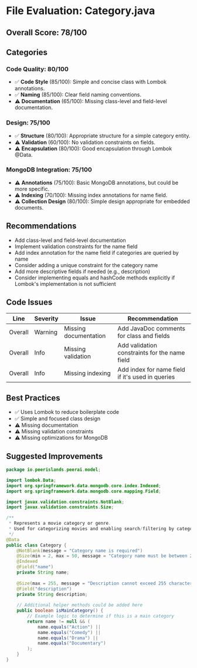 # File Evaluation: Category.java

## Overall Score: 78/100

## Categories

### Code Quality: 80/100
- ✅ **Code Style** (85/100): Simple and concise class with Lombok annotations.
- ✅ **Naming** (85/100): Clear field naming conventions.
- ⚠️ **Documentation** (65/100): Missing class-level and field-level documentation.

### Design: 75/100
- ✅ **Structure** (80/100): Appropriate structure for a simple category entity.
- ⚠️ **Validation** (60/100): No validation constraints on fields.
- ⚠️ **Encapsulation** (80/100): Good encapsulation through Lombok @Data.

### MongoDB Integration: 75/100
- ⚠️ **Annotations** (75/100): Basic MongoDB annotations, but could be more specific.
- ⚠️ **Indexing** (70/100): Missing index annotations for name field.
- ⚠️ **Collection Design** (80/100): Simple design appropriate for embedded documents.

## Recommendations
- Add class-level and field-level documentation
- Implement validation constraints for the name field
- Add index annotation for the name field if categories are queried by name
- Consider adding a unique constraint for the category name
- Add more descriptive fields if needed (e.g., description)
- Consider implementing equals and hashCode methods explicitly if Lombok's implementation is not sufficient

## Code Issues

| Line | Severity | Issue | Recommendation |
|------|----------|-------|----------------|
| Overall | Warning | Missing documentation | Add JavaDoc comments for class and fields |
| Overall | Info | Missing validation | Add validation constraints for the name field |
| Overall | Info | Missing indexing | Add index for name field if it's used in queries |

## Best Practices
- ✅ Uses Lombok to reduce boilerplate code
- ✅ Simple and focused class design
- ⚠️ Missing documentation
- ⚠️ Missing validation constraints
- ⚠️ Missing optimizations for MongoDB

## Suggested Improvements

```java
package io.peerislands.peerai.model;

import lombok.Data;
import org.springframework.data.mongodb.core.index.Indexed;
import org.springframework.data.mongodb.core.mapping.Field;

import javax.validation.constraints.NotBlank;
import javax.validation.constraints.Size;

/**
 * Represents a movie category or genre.
 * Used for categorizing movies and enabling search/filtering by category.
 */
@Data
public class Category {
    @NotBlank(message = "Category name is required")
    @Size(min = 2, max = 50, message = "Category name must be between 2 and 50 characters")
    @Indexed
    @Field("name")
    private String name;
    
    @Size(max = 255, message = "Description cannot exceed 255 characters")
    @Field("description")
    private String description;
    
    // Additional helper methods could be added here
    public boolean isMainCategory() {
        // Example logic to determine if this is a main category
        return name != null && (
            name.equals("Action") || 
            name.equals("Comedy") || 
            name.equals("Drama") || 
            name.equals("Documentary")
        );
    }
} 